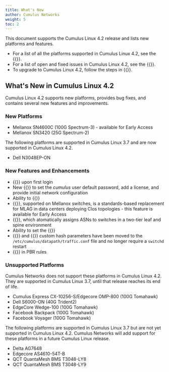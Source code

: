 ```yaml
---
title: What's New
author: Cumulus Networks
weight: 5
toc: 2
---
```

This document supports the Cumulus Linux 4.2 release and lists new platforms and features.

- For a list of all the platforms supported in Cumulus Linux 4.2, see the {{<exlink url="https://cumulusnetworks.com/products/hardware-compatibility-list/" text="Hardware Compatibility List (HCL)">}}.
- For a list of open and fixed issues in Cumulus Linux 4.2, see the {{<link title="Cumulus Linux 4.2 Release Notes" text="Cumulus Linux 4.2 Release Notes">}}.
- To upgrade to Cumulus Linux 4.2, follow the steps in {{<link url="Upgrading-Cumulus-Linux">}}.

## What's New in Cumulus Linux 4.2

Cumulus Linux 4.2 supports new platforms, provides bug fixes, and contains several new features and improvements.

### New Platforms

- Mellanox SN4600C (100G Spectrum-3) - available for Early Access
- Mellanox SN3420 (25G Spectrum-2)

The following platforms are supported in Cumulus Linux 3.7 and are now supported in Cumulus Linux 4.2.

- Dell N3048EP-ON

### New Features and Enhancements

- {{<link url="Quick-Start-Guide#login-credentials" text="Mandatory cumulus user default password change">}} upon first login
- New {{<link url="Installing-a-New-Cumulus-Linux-Image#onie-installation-options" text="ONIE command line options">}} to set the *cumulus* user default password, add a license, and provide initial network configuration
- Ability to {{<link url="Installing-a-New-Cumulus-Linux-Image#edit-the-cumulus-linux-image-advanced" text="edit the Cumulus Linux image file">}}
- {{<link url="EVPN-Multihoming" text="EVPN multihoming">}}, supported on Mellanox switches, is a standards-based replacement for MLAG in data centers deploying Clos topologies - this feature is available for Early Access
- {{<link url="Border-Gateway-Protocol-BGP/#auto-bgp" text="Auto BGP">}}, which atomatically assigns ASNs to switches in a two-tier leaf and spine environment
- Ability to set the {{<link title="Network Troubleshooting#use-the-cpu-port-as-the-span-destination" text="CPU as a SPAN destination interface">}}
- {{<link url="Equal-Cost-Multipath-Load-Sharing-Hardware-ECMP/#ecmp-custom-hashing" text="ECMP">}} and {{<link url="Bonding-Link-Aggregation/#lag-custom-hashing" text="LAG">}} custom hash parameters have been moved to the `/etc/cumulus/datapath/traffic.conf` file and no longer require a `switchd` restart
- {{<link url="Policy-based-Routing" text="DSCP-based packet matching">}} in PBR rules

### Unsupported Platforms

Cumulus Networks does not support these platforms in Cumulus Linux 4.2. They are supported in Cumulus Linux 3.7, until that release reaches its end of life.

- Cumulus Express CX-10256-S/Edgecore OMP-800 (100G Tomahawk)
- Dell S6000-ON (40G Trident2)
- EdgeCore Wedge-100 (100G Tomahawk)
- Facebook Backpack (100G Tomahawk)
- Facebook Voyager (100G Tomahawk)

The following platforms are supported in Cumulus Linux 3.7 but are not yet supported in Cumulus Linux 4.2. Cumulus Networks will add support for these platforms in a future Cumulus Linux release.

- Delta AG7648
- Edgecore AS4610-54T-B
- QCT QuantaMesh BMS T3048-LY8
- QCT QuantaMesh BMS T3048-LY9
